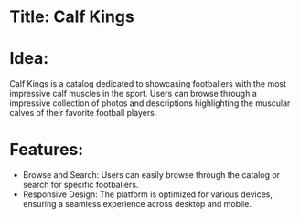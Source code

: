 # Title: Calf Kings

# Idea: 
Calf Kings is a catalog dedicated to showcasing footballers with the most impressive calf muscles in the sport. Users can browse through a impressive collection of photos and descriptions highlighting the muscular calves of their favorite football players. 

# Features: 
- Browse and Search: Users can easily browse through the catalog or search for specific footballers.
- Responsive Design: The platform is optimized for various devices, ensuring a seamless experience across desktop and mobile.
